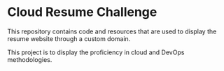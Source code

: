 # Cloud Resume Challenge

This repository contains code and resources that are used to display the resume website through a custom domain.

This project is to display the proficiency in cloud and DevOps methodologies.
